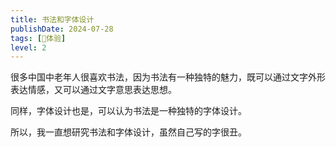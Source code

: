 ```yaml
---
title: 书法和字体设计
publishDate: 2024-07-28
tags: [💓体验]
level: 2
---
```


很多中国中老年人很喜欢书法，因为书法有一种独特的魅力，既可以通过文字外形表达情感，又可以通过文字意思表达思想。

同样，字体设计也是，可以认为书法是一种独特的字体设计。

所以，我一直想研究书法和字体设计，虽然自己写的字很丑。
